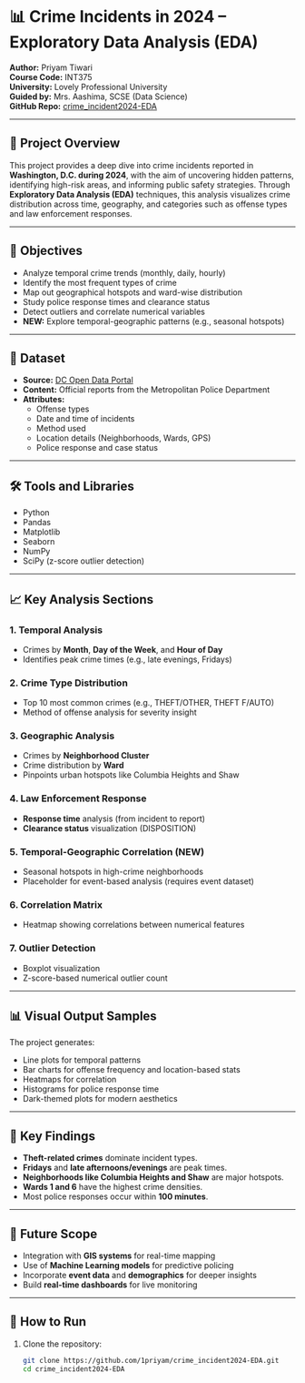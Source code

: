 # 📊 Crime Incidents in 2024 – Exploratory Data Analysis (EDA)

**Author:** Priyam Tiwari  
**Course Code:** INT375  
**University:** Lovely Professional University  
**Guided by:** Mrs. Aashima, SCSE (Data Science)  
**GitHub Repo:** [crime_incident2024-EDA](https://github.com/1priyam/crime_incident2024-EDA.git)
 
---

## 📝 Project Overview 

This project provides a deep dive into crime incidents reported in **Washington, D.C. during 2024**, with the aim of uncovering hidden patterns, identifying high-risk areas, and informing public safety strategies. Through **Exploratory Data Analysis (EDA)** techniques, this analysis visualizes crime distribution across time, geography, and categories such as offense types and law enforcement responses.

---

## 🎯 Objectives

- Analyze temporal crime trends (monthly, daily, hourly)
- Identify the most frequent types of crime
- Map out geographical hotspots and ward-wise distribution
- Study police response times and clearance status
- Detect outliers and correlate numerical variables
- **NEW:** Explore temporal-geographic patterns (e.g., seasonal hotspots)

---

## 📂 Dataset

- **Source:** [DC Open Data Portal](https://opendata.dc.gov/)
- **Content:** Official reports from the Metropolitan Police Department
- **Attributes:**  
  - Offense types  
  - Date and time of incidents  
  - Method used  
  - Location details (Neighborhoods, Wards, GPS)  
  - Police response and case status  

---

## 🛠️ Tools and Libraries

- Python  
- Pandas  
- Matplotlib  
- Seaborn  
- NumPy  
- SciPy (z-score outlier detection)

---

## 📈 Key Analysis Sections

### 1. Temporal Analysis
- Crimes by **Month**, **Day of the Week**, and **Hour of Day**
- Identifies peak crime times (e.g., late evenings, Fridays)

### 2. Crime Type Distribution
- Top 10 most common crimes (e.g., THEFT/OTHER, THEFT F/AUTO)
- Method of offense analysis for severity insight

### 3. Geographic Analysis
- Crimes by **Neighborhood Cluster**
- Crime distribution by **Ward**
- Pinpoints urban hotspots like Columbia Heights and Shaw

### 4. Law Enforcement Response
- **Response time** analysis (from incident to report)
- **Clearance status** visualization (DISPOSITION)

### 5. Temporal-Geographic Correlation (NEW)
- Seasonal hotspots in high-crime neighborhoods
- Placeholder for event-based analysis (requires event dataset)

### 6. Correlation Matrix
- Heatmap showing correlations between numerical features

### 7. Outlier Detection
- Boxplot visualization  
- Z-score-based numerical outlier count

---

## 📊 Visual Output Samples

The project generates:
- Line plots for temporal patterns
- Bar charts for offense frequency and location-based stats
- Heatmaps for correlation
- Histograms for police response time
- Dark-themed plots for modern aesthetics

---

## 📌 Key Findings

- **Theft-related crimes** dominate incident types.
- **Fridays** and **late afternoons/evenings** are peak times.
- **Neighborhoods like Columbia Heights and Shaw** are major hotspots.
- **Wards 1 and 6** have the highest crime densities.
- Most police responses occur within **100 minutes**.

---

## 🔮 Future Scope

- Integration with **GIS systems** for real-time mapping
- Use of **Machine Learning models** for predictive policing
- Incorporate **event data** and **demographics** for deeper insights
- Build **real-time dashboards** for live monitoring

---

## 📌 How to Run

1. Clone the repository:
   ```bash
   git clone https://github.com/1priyam/crime_incident2024-EDA.git
   cd crime_incident2024-EDA
